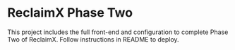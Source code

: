 # ReclaimX Phase Two

This project includes the full front-end and configuration to complete Phase Two of ReclaimX. Follow instructions in README to deploy.
